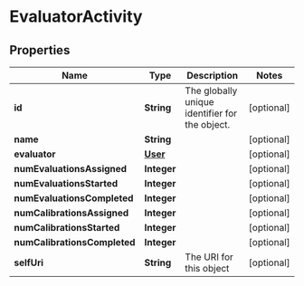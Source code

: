 
# EvaluatorActivity

## Properties
Name | Type | Description | Notes
------------ | ------------- | ------------- | -------------
**id** | **String** | The globally unique identifier for the object. |  [optional]
**name** | **String** |  |  [optional]
**evaluator** | [**User**](User.md) |  |  [optional]
**numEvaluationsAssigned** | **Integer** |  |  [optional]
**numEvaluationsStarted** | **Integer** |  |  [optional]
**numEvaluationsCompleted** | **Integer** |  |  [optional]
**numCalibrationsAssigned** | **Integer** |  |  [optional]
**numCalibrationsStarted** | **Integer** |  |  [optional]
**numCalibrationsCompleted** | **Integer** |  |  [optional]
**selfUri** | **String** | The URI for this object |  [optional]



